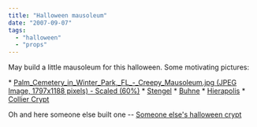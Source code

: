 ```yaml
---
title: "Halloween mausoleum"
date: "2007-09-07"
tags: 
  - "halloween"
  - "props"
---
```


May build a little mausoleum for this halloween. Some motivating pictures:

\* [Palm\_Cemetery\_in\_Winter\_Park,\_FL\_-\_Creepy\_Mausoleum.jpg (JPEG Image, 1797x1188 pixels) - Scaled (60%)](http://softlyspokenmagicspells.com/halloween/palm_cemetery/Palm_Cemetery_in_Winter_Park,_FL_-_Creepy_Mausoleum.jpg "Palm_Cemetery_in_Winter_Park,_FL_-_Creepy_Mausoleum.jpg (JPEG Image, 1797x1188 pixels) - Scaled (60%)") \* [Stengel](http://www.encyclopedia-titanica.org/images/stengel_maus.jpg) \* [Buhne](http://www.vajraenterprises.com/artsy/mlwgy/buhne_mausoleum_1.JPG) \* [Hierapolis](http://arcimaging.org/GeisslerRex/HierapolisMausoleum20001.jpg) \* [Collier Crypt](http://abstractions.tonytalkstech.com/images/20060425054730_collier%20crypt%20rsz.jpg)

Oh and here someone else built one -- [Someone else's halloween crypt](http://homepage.mac.com/nephilim/imagineerieing/2004/crypt_complete.png)
